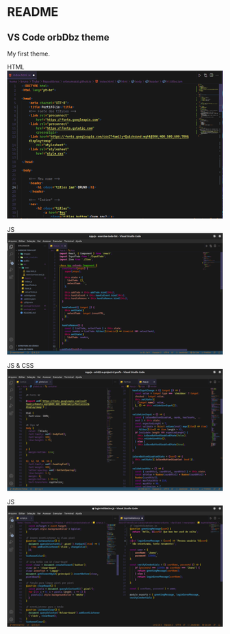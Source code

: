 # README

## VS Code orbDbz theme

My first theme.

HTML
![Captura de Tela](images/orbDbz%20Capture%2001.png)

JS
![Captura de Tela](images/orbDbz%20Capture%2002.png)

JS & CSS
![Captura de Tela](images/orbDbz%20Capture%2003.png)

JS
![Captura de Tela](images/orbDbz%20Capture%2004.png)

